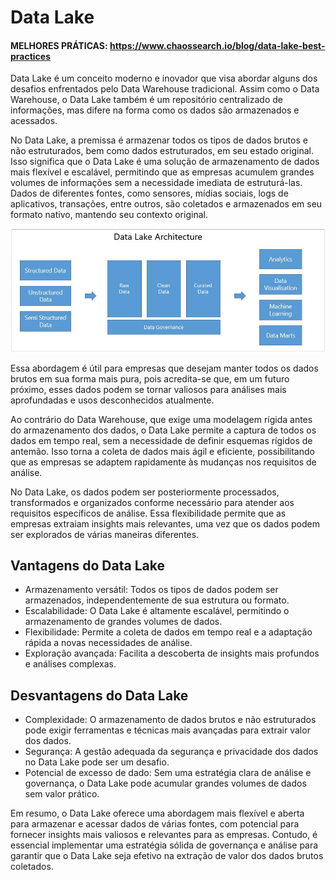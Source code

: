 # Data Lake

#### MELHORES PRÁTICAS: https://www.chaossearch.io/blog/data-lake-best-practices

Data Lake é um conceito moderno e inovador que visa abordar alguns dos desafios enfrentados pelo Data Warehouse tradicional. Assim como o Data Warehouse,
o Data Lake também é um repositório centralizado de informações, mas difere na forma como os dados são armazenados e acessados.

No Data Lake, a premissa é armazenar todos os tipos de dados brutos e não estruturados, bem como dados estruturados, em seu estado original.
Isso significa que o Data Lake é uma solução de armazenamento de dados mais flexível e escalável, permitindo que as empresas acumulem grandes
volumes de informações sem a necessidade imediata de estruturá-las. Dados de diferentes fontes, como sensores, mídias sociais, logs de aplicativos,
transações, entre outros, são coletados e armazenados em seu formato nativo, mantendo seu contexto original.

![Arquitetura Data Lake](../../images/arquitetura_data_lake.png 'Arquitetura Data Lake')

Essa abordagem é útil para empresas que desejam manter todos os dados brutos em sua forma mais pura, pois acredita-se que, em um futuro próximo,
esses dados podem se tornar valiosos para análises mais aprofundadas e usos desconhecidos atualmente.

Ao contrário do Data Warehouse, que exige uma modelagem rígida antes do armazenamento dos dados, o Data Lake permite a captura de todos os dados em
tempo real, sem a necessidade de definir esquemas rígidos de antemão. Isso torna a coleta de dados mais ágil e eficiente, possibilitando que as
empresas se adaptem rapidamente às mudanças nos requisitos de análise.

No Data Lake, os dados podem ser posteriormente processados, transformados e organizados conforme necessário para atender aos requisitos específicos
de análise. Essa flexibilidade permite que as empresas extraiam insights mais relevantes, uma vez que os dados podem ser explorados de várias maneiras diferentes.

## Vantagens do Data Lake
  - Armazenamento versátil: Todos os tipos de dados podem ser armazenados, independentemente de sua estrutura ou formato.
  - Escalabilidade: O Data Lake é altamente escalável, permitindo o armazenamento de grandes volumes de dados.
  - Flexibilidade: Permite a coleta de dados em tempo real e a adaptação rápida a novas necessidades de análise.
  - Exploração avançada: Facilita a descoberta de insights mais profundos e análises complexas.

## Desvantagens do Data Lake
  - Complexidade: O armazenamento de dados brutos e não estruturados pode exigir ferramentas e técnicas mais avançadas para extrair valor dos dados.
  - Segurança: A gestão adequada da segurança e privacidade dos dados no Data Lake pode ser um desafio.
  - Potencial de excesso de dado: Sem uma estratégia clara de análise e governança, o Data Lake pode acumular grandes volumes de dados sem valor prático.

Em resumo, o Data Lake oferece uma abordagem mais flexível e aberta para armazenar e acessar dados de várias fontes, com potencial para fornecer insights mais valiosos e relevantes para as empresas. Contudo, é essencial implementar uma estratégia sólida de governança e análise para garantir que o Data Lake seja efetivo na extração de valor dos dados brutos coletados.
